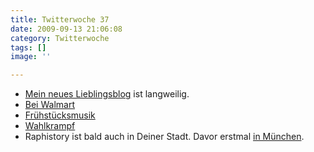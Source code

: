 ```yaml
---
title: Twitterwoche 37
date: 2009-09-13 21:06:08
category: Twitterwoche
tags: []
image: ''

---
```


* [Mein neues Lieblingsblog](http://www.dullestblog.com/) ist langweilig.
* [Bei Walmart](http://peopleofwalmart.com/)
* [Frühstücksmusik](http://www.youtube.com/watch?v=3bPlUPIIYAw)
* [Wahlkrampf](http://twitpic.com/h6vbw)
* Raphistory ist bald auch in Deiner Stadt. Davor erstmal [in München](http://www.myspace.com/raphistorymunich).
